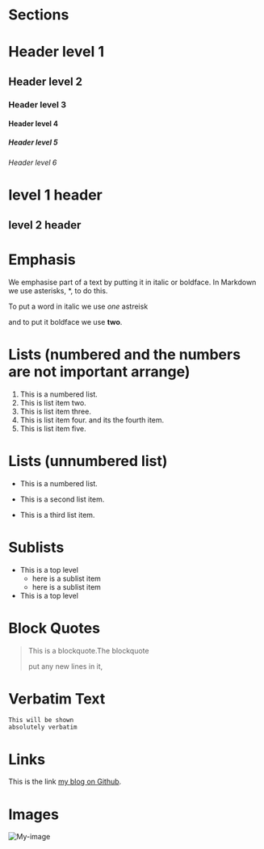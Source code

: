 # Sections

# Header level 1
## Header level 2
### Header level 3
#### Header level 4
##### Header level 5
###### Header level 6



level 1 header
=
level 2 header
-


# Emphasis

We emphasise part of a text by putting it in italic or boldface. 
In Markdown we use asterisks, \*, to do this.

To put a word in italic we use *one* astreisk

and to put it boldface we use **two**.


# Lists (numbered and the numbers are not important arrange)

1. This is a numbered list.
90. This is list item two.
4. This is list item three.
50. This is list item four.
and its the fourth item.
51. This is list item five.

# Lists (unnumbered list)

* This is a numbered list.
- This is a second list item.
+ This is a third list item.


# Sublists
* This is a top level
  * here is a sublist item
  * here is a sublist item
* This is a top level


# Block Quotes

> This is a blockquote.The blockquote
> 
> put any new lines in it,


# Verbatim Text

    This will be shown
    absolutely verbatim


# Links

This is the link [my blog on Github](https://github.com/FadhelAlanazi).

# Images


![My-image](https://github.githubassets.com/images/modules/profile/achievements/arctic-code-vault-contributor-default.png)




